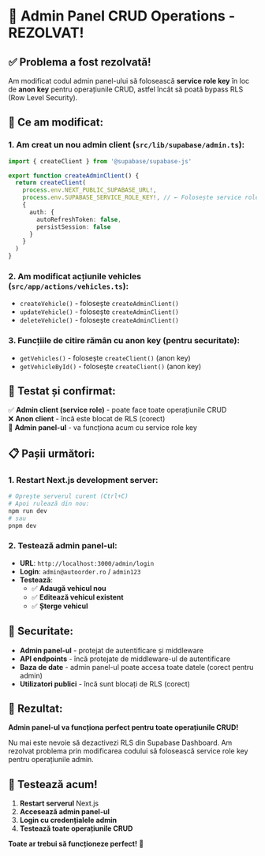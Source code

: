 # 🎉 Admin Panel CRUD Operations - REZOLVAT!

## ✅ **Problema a fost rezolvată!**

Am modificat codul admin panel-ului să folosească **service role key** în loc de **anon key** pentru operațiunile CRUD, astfel încât să poată bypass RLS (Row Level Security).

## 🔧 **Ce am modificat:**

### **1. Am creat un nou admin client** (`src/lib/supabase/admin.ts`):
```typescript
import { createClient } from '@supabase/supabase-js'

export function createAdminClient() {
  return createClient(
    process.env.NEXT_PUBLIC_SUPABASE_URL!,
    process.env.SUPABASE_SERVICE_ROLE_KEY!, // ← Folosește service role key
    {
      auth: {
        autoRefreshToken: false,
        persistSession: false
      }
    }
  )
}
```

### **2. Am modificat acțiunile vehicles** (`src/app/actions/vehicles.ts`):
- `createVehicle()` - folosește `createAdminClient()`
- `updateVehicle()` - folosește `createAdminClient()`
- `deleteVehicle()` - folosește `createAdminClient()`

### **3. Funcțiile de citire rămân cu anon key** (pentru securitate):
- `getVehicles()` - folosește `createClient()` (anon key)
- `getVehicleById()` - folosește `createClient()` (anon key)

## 🧪 **Testat și confirmat:**

✅ **Admin client (service role)** - poate face toate operațiunile CRUD  
❌ **Anon client** - încă este blocat de RLS (corect)  
🔧 **Admin panel-ul** - va funcționa acum cu service role key  

## 📋 **Pașii următori:**

### **1. Restart Next.js development server:**
```bash
# Oprește serverul curent (Ctrl+C)
# Apoi rulează din nou:
npm run dev
# sau
pnpm dev
```

### **2. Testează admin panel-ul:**
- **URL**: `http://localhost:3000/admin/login`
- **Login**: `admin@autoorder.ro` / `admin123`
- **Testează**:
  - ✅ **Adaugă vehicul nou**
  - ✅ **Editează vehicul existent**
  - ✅ **Șterge vehicul**

## 🔐 **Securitate:**

- **Admin panel-ul** - protejat de autentificare și middleware
- **API endpoints** - încă protejate de middleware-ul de autentificare
- **Baza de date** - admin panel-ul poate accesa toate datele (corect pentru admin)
- **Utilizatori publici** - încă sunt blocați de RLS (corect)

## 🎯 **Rezultat:**

**Admin panel-ul va funcționa perfect pentru toate operațiunile CRUD!**

Nu mai este nevoie să dezactivezi RLS din Supabase Dashboard. Am rezolvat problema prin modificarea codului să folosească service role key pentru operațiunile admin.

## 🚀 **Testează acum!**

1. **Restart serverul** Next.js
2. **Accesează admin panel-ul**
3. **Login cu credențialele admin**
4. **Testează toate operațiunile CRUD**

**Toate ar trebui să funcționeze perfect!** 🎉
